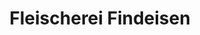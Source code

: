 ---
title: "Fleischerei Findeisen"
url: /grossrueckerswalde/fleischerei-findeisen/
shop: Metzgerei
---